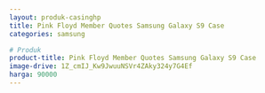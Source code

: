 ```yaml
---
layout: produk-casinghp
title: Pink Floyd Member Quotes Samsung Galaxy S9 Case
categories: samsung

# Produk
product-title: Pink Floyd Member Quotes Samsung Galaxy S9 Case
image-drive: 1Z_cmIJ_Kw9JwuuNSVr4ZAky324y7G4Ef
harga: 90000
---
```

